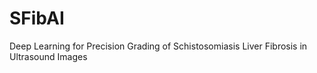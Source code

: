 # SFibAI
Deep Learning for Precision Grading of Schistosomiasis Liver Fibrosis in Ultrasound Images
